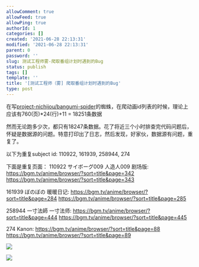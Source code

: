 ```yaml
---
allowComment: true
allowFeed: true
allowPing: true
authorId: 1
categories: []
created: '2021-06-28 22:13:31'
modified: '2021-06-28 22:13:31'
parent: 0
password: ''
slug: 测试工程师雾-爬取番组计划时遇到的Bug
status: publish
tags: []
template: ''
title: '[测试工程师（雾] 爬取番组计划时遇到的Bug'
type: post
---
```

在写[project-nichijou/bangumi-spider](https://github.com/project-nichijou/bangumi-spider)的蜘蛛，在爬动画id列表的时候，理论上应该有760(页)*24(行)+11 = 18251条数据

然而无论跑多少次，都只有18247条数据。花了将近三个小时排查完代码问题后，怀疑是数据源的问题。特意打印出了日志，然后发现，好家伙，数据源有问题，重复了。

以下为重复subject id: 110922, 161939, 258944, 274

下面是重复页面：
110922 サイボーグ009 人造人009 剧场版:
https://bgm.tv/anime/browser/?sort=title&page=342
https://bgm.tv/anime/browser/?sort=title&page=343

161939 ぼのぼの 暖暖日记:
https://bgm.tv/anime/browser/?sort=title&page=284
https://bgm.tv/anime/browser/?sort=title&page=285

258944 一寸法師 一寸法师:
https://bgm.tv/anime/browser/?sort=title&page=444
https://bgm.tv/anime/browser/?sort=title&page=445

274 Kanon:
https://bgm.tv/anime/browser/?sort=title&page=88
https://bgm.tv/anime/browser/?sort=title&page=89

![](https://cdn.jsdelivr.net/gh/JeffersonQin/blog-asset@latest/usr/picgo/20210628225204.png)

![](https://cdn.jsdelivr.net/gh/JeffersonQin/blog-asset@latest/usr/picgo/20210628225230.png)
